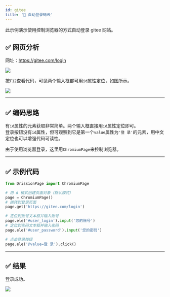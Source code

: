 ```yaml
---
id: gitee
title: '🥪 自动登录码云'
---
```


此示例演示使用控制浏览器的方式自动登录 gitee 网站。

## ✅️️ 网页分析

网址：https://gitee.com/login

![](/img/login_gitee1.jpg)

按`F12`查看代码，可见两个输入框都可用`id`属性定位，如图所示。

![](/img/login_gitee2.jpg)

---

## ✅️️ 编码思路

有`id`属性的元素获取非常简单。两个输入框直接用`id`属性定位即可。  
登录按钮没有`id`属性，但可观察到它是第一个`value`属性为`'登 录'`的元素，用中文定位也可以增强代码可读性。

由于使用浏览器登录，这里用`ChromiumPage`来控制浏览器。

---

## ✅️️ 示例代码

```python
from DrissionPage import ChromiumPage

# 用 d 模式创建页面对象（默认模式）
page = ChromiumPage()
# 跳转到登录页面
page.get('https://gitee.com/login')

# 定位到账号文本框并输入账号
page.ele('#user_login').input('您的账号')
# 定位到密码文本框并输入密码
page.ele('#user_password').input('您的密码')

# 点击登录按钮
page.ele('@value=登 录').click()
```

---

## ✅️️ 结果

登录成功。

![](/img/login_gitee3.jpg)
